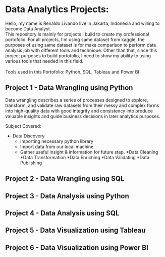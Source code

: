 # Data Analytics Projects:
Hello, my name is Renaldo Livando live in Jakarta, Indonesia and willing to become Data Analyst.<br>
This repository is mainly for projects I build to create my professional portofolio.
For all projects, I'm using same dataset from kaggle, the purposes of using same dataset is for make comparison to perform data analysis job with different tools and technique. Other than that, since this project purposes to build portofolio, I need to show my ability to using various tools that needed in this field.<br><br>
Tools used in this Portofolio: Python, SQL, Tableau and Power BI


##  Project 1 - Data Wrangling using Python
Data wrangling describes a series of processes designed to explore, transform, and validate raw datasets from their messy and complex forms into high-quality data with good integrity and consistency into produce valuable insights and guide business decisions in later analytics purposes.

Subject Covered:
* Data Discovery
  * Importing necessary python library
  * Import data from our local machine
  * Gather useful insight & information for future step.
*Data Cleaning
*Data Transformation
*Data Enriching
*Data Validating
*Data Publishing

## Project 2 - Data Wrangling using SQL
## Project 3 - Data Analysis using Python
## Project 4 - Data Analysis using SQL
## Project 5 - Data Visualization using Tableau
## Project 6 - Data Visualization using Power BI
